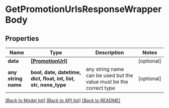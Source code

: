 # GetPromotionUrlsResponseWrapperBody


## Properties
Name | Type | Description | Notes
------------ | ------------- | ------------- | -------------
**data** | [**[PromotionUrl]**](PromotionUrl.md) |  | [optional] 
**any string name** | **bool, date, datetime, dict, float, int, list, str, none_type** | any string name can be used but the value must be the correct type | [optional]

[[Back to Model list]](../README.md#documentation-for-models) [[Back to API list]](../README.md#documentation-for-api-endpoints) [[Back to README]](../README.md)


